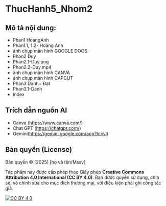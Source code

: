 # ThucHanh5_Nhom2
## Mô tả nội dung:
- Phan1 HoangAnh
 - Phan1.1, 1.2- Hoàng Anh
 -  ảnh chụp màn hình GOOGLE DOCS 
- Phan2 Duy 
 - Phan2.1-Duy.png
 - Phan2.2-Duy.mp4
 - ảnh chụp màn hình CANVA
 - ảnh chụp màn hình CAPCUT
- Phan3 Danh+ Đạt
 - Phan3.1-Danh
 - index
## Trích dẫn nguồn AI
- Canva (https://www.canva.com/)
- Chat GPT (https://chatgpt.com/)
- Gemini(https://gemini.google.com/app?hl=vi)
## Bản quyền (License)

Bản quyền © [2025] [họ và tên/Mssv]

Tác phẩm này được cấp phép theo Giấy phép **Creative Commons Attribution 4.0 International (CC BY 4.0)**.
Bạn được quyền sử dụng, chia sẻ, và chỉnh sửa cho mục đích thương mại, với điều kiện phải ghi công tác giả.

[![CC BY 4.0][cc-by-shield]][cc-by]

[cc-by-shield]: https://img.shields.io/badge/License-CC%20BY%204.0-lightgrey.svg
[cc-by]: http://creativecommons.org/licenses/by/4.0/
